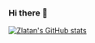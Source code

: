### Hi there 👋

<!--
**nem0-z/nem0-z** is a ✨ _special_ ✨ repository because its `README.md` (this file) appears on your GitHub profile.

Here are some ideas to get you started:

- 🔭 I’m currently working on ...
- 🌱 I’m currently learning ...
- 👯 I’m looking to collaborate on ...
- 🤔 I’m looking for help with ...
- 💬 Ask me about ...
- 📫 How to reach me: ...
- 😄 Pronouns: ...
- ⚡ Fun fact: ...
-->

[![Zlatan's GitHub stats](https://github-readme-stats.vercel.app/api?username=nem0-z)](https://github.com/anuraghazra/github-readme-stats)
